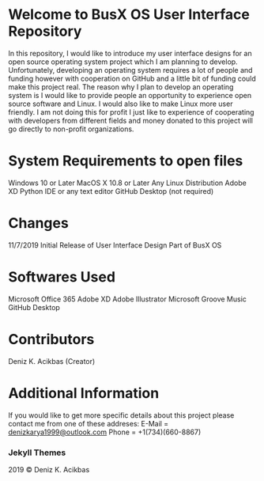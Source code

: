 # Welcome to BusX OS User Interface Repository

In this repository, I would like to introduce my user interface designs for an open source operating system project which I am planning to develop. Unfortunately, developing an operating system requires a lot of people and funding however with cooperation on GitHub and a little bit of funding could make this project real. The reason why I plan to develop an operating system is I would like to provide people an opportunity to experience open source software and Linux. I would also like to make Linux more user friendly. I am not doing this for profit I just like to experience of cooperating with developers from different fields and money donated to this project will go directly to non-profit organizations.

# System Requirements to open files
Windows 10 or Later
MacOS X 10.8 or Later
Any Linux Distribution 
Adobe XD 
Python IDE or any text editor
GitHub Desktop (not required)

# Changes
11/7/2019 Initial Release of User Interface Design Part of BusX OS

# Softwares Used
Microsoft Office 365 
Adobe XD
Adobe Illustrator
Microsoft Groove Music
GitHub Desktop

# Contributors
Deniz K. Acikbas (Creator)

# Additional Information
If you would like to get more specific details about this project please contact me from one of these addreses:
E-Mail = denizkarya1999@outlook.com
Phone = +1(734)(660-8867)

### Jekyll Themes

2019 © Deniz K. Acikbas
